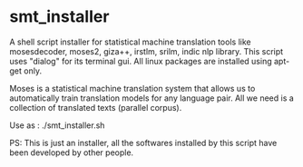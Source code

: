 # smt_installer
A shell script installer for statistical machine translation tools like mosesdecoder, moses2, giza++, irstlm, srilm, indic nlp library. This script uses "dialog" for its terminal gui. All linux packages are installed using apt-get only.

Moses is a statistical machine translation system that allows us to
automatically train translation models for any language pair. All we need is a
collection of translated texts (parallel corpus).

Use as : ./smt_installer.sh

PS: This is just an installer, all the softwares installed by this script have been developed by other people. 
